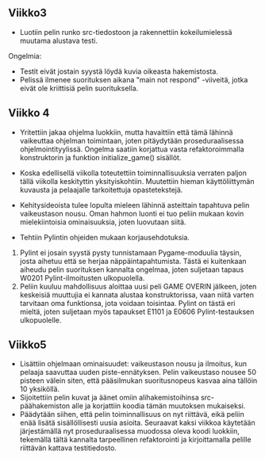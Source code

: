 ## Viikko3

- Luotiin pelin runko src-tiedostoon ja rakennettiin kokeilumielessä muutama alustava testi.

Ongelmia:
- Testit eivät jostain syystä löydä kuvia oikeasta hakemistosta.
- Pelissä ilmenee suorituksen aikana "main not respond" -viiveitä, jotka eivät ole kriittisiä pelin suorituksella.

## Viikko 4

- Yritettiin jakaa ohjelma luokkiin, mutta havaittiin että tämä lähinnä vaikeuttaa ohjelman toimintaan, joten pitäydytään proseduraalisessa ohjelmointityylissä.
Ongelma saatiin korjattua vasta refaktoroimmalla konstruktorin ja funktion initialize_game() sisällöt.
- Koska edellisellä viikolla toteutettiin toiminnallisuuksia verraten paljon tällä viikolla keskityttin yksityiskohtiin. Muutettiin hieman käyttöliittymän
kuvausta ja pelaajalle tarkoitettuja opastetekstejä.
- Kehitysideoista tulee lopulta mieleen lähinnä asteittain tapahtuva pelin vaikeustason nousu. Oman hahmon luonti ei tuo peliin mukaan kovin mielekiintoisia
ominaisuuksia, joten luovutaan siitä.

- Tehtiin Pylintin ohjeiden mukaan korjausehdotuksia.
 1. Pylint ei josain syystä pysty tunnistamaan Pygame-moduulia täysin, josta aihetuu että se herjaa näppäintapahtumista.
Tästä ei kuitenkaan aiheudu pelin suorituksen kannalta ongelmaa, joten suljetaan tapaus W0201 Pylint-ilmoitusten ulkopuolella.
2. Peliin kuuluu mahdollisuus aloittaa uusi peli GAME OVERIN jälkeen, joten keskeisiä muuttujia ei kannata alustaa konstruktorissa, vaan
niitä varten tarvitaan oma funktionsa, jota voidaan toisintaa. Pylint on tästä eri mieltä, joten suljetaan myös tapaukset E1101 ja E0606
Pylint-testauksen ulkopuolelle. 

## Viikko5
- Lisättiin ohjelmaan ominaisuudet: vaikeustason nousu ja ilmoitus, kun pelaaja saavuttaa uuden piste-ennätyksen. Pelin vaikeustaso nousee 50 pisteen välein siten,
että pääsilmukan suoritusnopeus kasvaa aina tällöin 10 yksiköllä.
- Sijoitettiin pelin kuvat ja äänet omiin alihakemistoihinsa src-päähakemiston alle ja korjattiin koodia tämän muutoksen mukaiseksi.
- Päädytään siihen, että pelin toiminnallisuus on nyt riittävä, eikä peliin enää lisätä sisällöllisesti uusia asioita. Seuraavat kaksi viikkoa
käytetään järjestämällä nyt proseduraalisessa muodossa oleva koodi luokkiin, tekemällä tältä kannalta tarpeellinen refaktorointi ja kirjoittamalla pelille
riittävän kattava testitiedosto.
